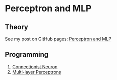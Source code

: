 # Perceptron and MLP
## Theory
See my post on GitHub pages: [Perceptron and MLP](http://liuzhiwei.me/Perceptron_and_MLP)
## Programming
1. [Connectionist Neuron](https://github.com/sulxxy/ML_Algorithms/tree/master/Basics/MLP/Perceptron_And_MLP.ipynb)
2. [Multi-layer Perceptrons](https://github.com/sulxxy/ML_Algorithms/tree/master/Basics/MLP/Perceptron_And_MLP.ipynb)


